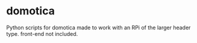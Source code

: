 # domotica
Python scripts for domotica made to work with an RPi of the larger header type. front-end not included.
